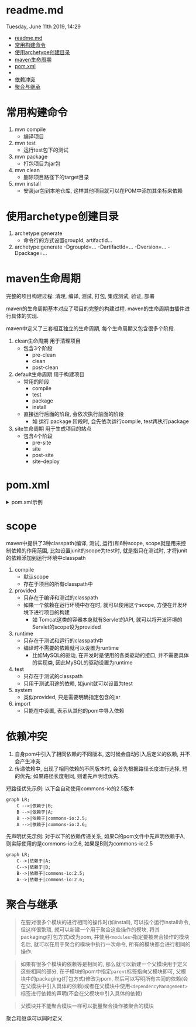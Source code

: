 # readme.md
Tuesday, June 11th 2019, 14:29

<!-- @import "[TOC]" {cmd="toc" depthFrom=1 depthTo=6 orderedList=false} -->
<!-- code_chunk_output -->

* [readme.md](#readmemd)
* [常用构建命令](#常用构建命令)
* [使用archetype创建目录](#使用archetype创建目录)
* [maven生命周期](#maven生命周期)
* [pom.xml](#pomxml)
* [<scope>](#scope)
* [依赖冲突](#依赖冲突)
* [聚合与继承](#聚合与继承)

<!-- /code_chunk_output -->

# 常用构建命令

1. mvn compile
    - 编译项目
2. mvn test
    - 运行test包下的测试
3. mvn package
    - 打包项目为jar包
4. mvn clean
    - 删除项目路径下的target目录
5. mvn install
    - 安装jar包到本地仓库, 这样其他项目就可以在POM中添加其坐标来依赖

# 使用archetype创建目录

1. archetype:generate
    - 命令行的方式设置groupId, artifactId...
2. archetype:generate -DgroupId=... -DartifactId=... -Dversion=... -Dpackage=...

# maven生命周期

完整的项目构建过程: 清理, 编译, 测试, 打包, 集成测试, 验证, 部署

maven的生命周期基本对应了项目的完整的构建过程. maven的生命周期由插件进行具体的实现.

maven中定义了三套相互独立的生命周期, 每个生命周期又包含很多个阶段.

1. clean生命周期 用于清理项目
    - 包含3个阶段
        - pre-clean
        - clean
        - post-clean
2. default生命周期 用于构建项目
    - 常用的阶段
        - compile
        - test
        - package
        - install
    - 直接运行后面的阶段, 会依次执行前面的阶段
        - 如 运行 package 阶段时, 会先依次运行compile, test再执行package
3. site生命周期 用于生成项目的站点
    - 包含4个阶段
        - pre-site
        - site
        - post-site
        - site-deploy

# pom.xml

<details>
    <summary>pom.xml示例</summary>

```xml
<?xml version="1.0" encoding="UTF-8"?>
<project xmlns="http://maven.apache.org/POM/4.0.0"
         xmlns:xsi="http://www.w3.org/2001/XMLSchema-instance"
         xsi:schemaLocation="http://maven.apache.org/POM/4.0.0 http://maven.apache.org/xsd/maven-4.0.0.xsd">
    <modelVersion>4.0.0</modelVersion>

    <groupId>公司网址反写+项目名</groupId>
    <artifactId>项目名+模块名</artifactId>
    <!--
        x.y.z 大版本号.分支版本号.小版本号
        snapshot 快照
        alpha 内部测试
        beta 公测
        release 稳定
        GA 正式发布
    -->
    <version>版本号</version>
    <!--
        默认是jar, 还可以为zip, war, pom...
        作为父模块时, 打包方式选择pom
    -->
    <packaging>jar</packaging>
    <name>项目描述名</name>
    <url>项目地址</url>
    <description>项目描述</description>
    <developers>开发人员列表</developers>
    <licenses>证书信息</licenses>
    <organization>组织信息</organization>

    <!-- 在子模块的pom中定义要继承的父模块 -->
    <parent>
        <groupId></groupId>
        <artifactId></artifactId>
        <version></version>
        <relativePath></relativePath>
    </parent>

    <!-- 在用于聚合的模块的pom中定义哪些模块需要聚合, 用于聚合的模块的packaging要修改为pom -->
    <modules>
        <module>子模块名</module>
    </modules>

    <properties>
        <project.build.sourceEncoding>UTF-8</project.build.sourceEncoding>
        <!-- 指定版本 -->
        <spring.version>5.0.2.RELEASE</spring.version>
    </properties>

    <!-- 依赖的管理, 一般用在父模块中来定义子模块共有的依赖, 子模块进行继承 -->
    <dependencyManagement>
        <dependencies>
            <dependency>
                <groupId></groupId>
                <artifactId></artifactId>
            </dependency>
        </dependencies>
    </dependencyManagement>

    <dependencies>
        <dependency>
            <groupId></groupId>
            <artifactId></artifactId>
            <version></version>
            <scope></scope>
            <type></type>
            <!-- true or false -->
            <optional></optional>
            <!-- 排除传递的依赖项 -->
            <exclusions>
                <exclusion>
                    <groupId></groupId>
                    <artifactId></artifactId>
                </exclusion>
            </exclusions>
        </dependency>
        <dependency>
            <groupId>org.springframework</groupId>
            <artifactId>spring-context</artifactId>
            <version>${spring.version}</version>
        </dependency>
    </dependencies>

    <build>
        <pluginManagement>
            <plugins>
                <plugin>

                </plugin>
            </plugins>
        </pluginManagement>

        <plugins>
            <plugin>
                <groupId></groupId>
                <artifactId></artifactId>
            </plugin>
        </plugins>
    </build>
</project>
```

</details>

# scope

maven中提供了3种classpath(编译, 测试, 运行)和6种scope, scope就是用来控制依赖的作用范围, 比如设置junit的scope为test时, 就是指只在测试时, 才将junit的依赖添加到运行环境中classpath

1. compile
    - 默认scope
    - 存在于项目的所有classpath中
2. provided
    - 只存在于编译和测试的classpath
    - 如果一个依赖在运行环境中存在时, 就可以使用这个scope, 方便在开发环境下进行项目的构建
        - 如 Tomcat这类的容器本身就有Servlet的API, 就可以将开发环境的Servlet的scope设为provided
3. runtime
    - 只存在于测试和运行的classpath中
    - 编译时不需要的依赖就可以设置为runtime
        - 比如MySQL的驱动, 在开发时是使用的各类驱动的接口, 并不需要具体的实现类, 因此MySQL的驱动设置为runtime
4. test
    - 只存在于测试的classpath
    - 只用于测试用途的依赖, 如junit就可以设置为test
5. system
    - 类似provided, 只是需要明确指定包含的jar
6. import
    - 只能在<dependencyManagement>中设置, 表示从其他的pom中导入依赖

# 依赖冲突

1. 自身pom中引入了相同依赖的不同版本, 这时候会自动引入后定义的依赖, 并不会产生冲突
2. 传递依赖中, 出现了相同依赖的不同版本时, 会首先根据路径长度进行选择, 短的优先; 如果路径长度相同, 则谁先声明谁优先.

短路径优先示例: 以下会自动使用commons-io的2.5版本

```mermaid
graph LR;
    C -->|依赖于|B;
    B -->|依赖于|A;
    B -->|依赖于|commons-io:2.5;
    A -->|依赖于|commons-io:2.6;
```

先声明优先示例: 对于以下的依赖传递关系, 如果C的pom文件中先声明依赖于A, 则实际使用的是commons-io:2.6, 如果是B则为commons-io:2.5

```mermaid
graph LR;
    C-->|依赖于|A;
    C-->|依赖于|B;
    B-->|依赖于|commons-io:2.5;
    A-->|依赖于|commons-io:2.6;
```

# 聚合与继承

> 在要对很多个模块的进行相同的操作时(如install), 可以挨个运行install命令, 但这样很繁琐, 就可以新建一个用于聚合这些操作的模块, 将其packaging(打包方式)改为pom, 并使用`<modules>`指定要被聚合操作的模块名后, 就可以在用于聚合的模块中执行一次命令, 所有的模块都会进行相同的操作.

> 如果有很多个模块的依赖等是相同的, 那么就可以新建一个父模块用于定义这些相同的部分, 在子模块的pom中指定`parent`标签指向父模块即可, 父模块中的packaging(打包方式)修改为pom, 然后可以写明所有共同的依赖(会在父模块中引入具体的依赖)或者在父模块中使用`<dependencyManagement>`标签进行依赖的声明(不会在父模块中引入具体的依赖)

> 父模块并不能聚合模块一样可以批量聚合操作被聚合的模块

聚合和继承可以同时定义
